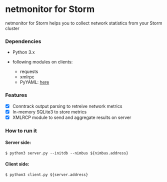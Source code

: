 # netmonitor for Storm #

netmonitor for Storm helps you to collect network statistics from your Storm cluster

### Dependencies ###

* Python 3.x

* following modules on clients:
  
    * requests
    * xmlrpc
    * PyYAML: [here](https://github.com/yaml/pyyaml)

### Features ###

- [x] Conntrack output parsing to retreive network metrics
- [x] In-memory SQLite3 to store metrics
- [x] XMLRCP module to send and aggregate results on server

### How to run it ###

#### Server side:

```
$ python3 server.py --initdb --nimbus ${nimbus.address}
```

#### Client side:    
```
$ python3 client.py ${server.address}
```
